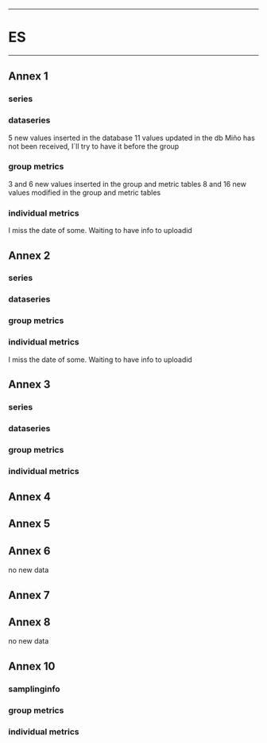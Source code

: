 -----------------------------------------------------------
# ES 
-----------------------------------------------------------

## Annex 1

### series

### dataseries
 5 new values inserted in the database
11 values updated in the db
Miño has not been received, I´ll try to have it before the group
### group metrics
 3 and 6 new values inserted in the group and metric tables
  8 and 16 new values modified in the group and metric tables
### individual metrics
I miss the date of some. Waiting to have info to uploadid
## Annex 2

### series

### dataseries


### group metrics


### individual metrics

I miss the date of some. Waiting to have info to uploadid

## Annex 3

### series

### dataseries


### group metrics


### individual metrics



## Annex 4



## Annex 5



## Annex 6
no new data

## Annex 7



## Annex 8
no new data


## Annex 10

### samplinginfo


### group metrics


### individual metrics

